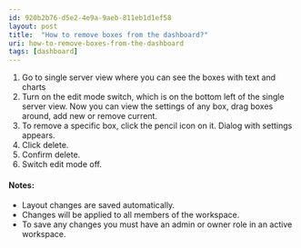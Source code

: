 ```yaml
---
id: 920b2b76-d5e2-4e9a-9aeb-811eb1d1ef58
layout: post
title:  "How to remove boxes from the dashboard?"
uri: how-to-remove-boxes-from-the-dashboard
tags: [dashboard]
---
```


1.  Go to single server view where you can see the boxes with text and charts
2.  Turn on the edit mode switch, which is on the bottom left of the single server view. Now you can view the settings of any box, drag boxes around, add new or remove current.
3.  To remove a specific box, click the pencil icon on it. Dialog with settings appears.
4.  Click delete.
5.  Confirm delete.
6.  Switch edit mode off.

<!--more-->

#### Notes:

*   Layout changes are saved automatically.
*   Changes will be applied to all members of the workspace.
*   To save any changes you must have an admin or owner role in an active workspace.
